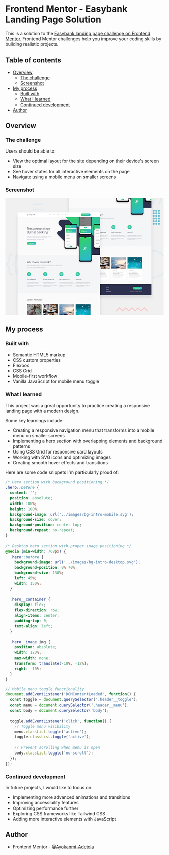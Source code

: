 # Frontend Mentor - Easybank Landing Page Solution

This is a solution to the [Easybank landing page challenge on Frontend Mentor](https://www.frontendmentor.io/challenges/easybank-landing-page-WaUhkoDN). Frontend Mentor challenges help you improve your coding skills by building realistic projects.


## Table of contents

- [Overview](#overview)
  - [The challenge](#the-challenge)
  - [Screenshot](#screenshot)
- [My process](#my-process)
  - [Built with](#built-with)
  - [What I learned](#what-i-learned)
  - [Continued development](#continued-development)
- [Author](#author)

## Overview

### The challenge

Users should be able to:

- View the optimal layout for the site depending on their device's screen size
- See hover states for all interactive elements on the page
- Navigate using a mobile menu on smaller screens

### Screenshot

![Easybank Landing Page Screenshot](./design/desktop-preview.jpg)


## My process

### Built with

- Semantic HTML5 markup
- CSS custom properties
- Flexbox
- CSS Grid
- Mobile-first workflow
- Vanilla JavaScript for mobile menu toggle

### What I learned

This project was a great opportunity to practice creating a responsive landing page with a modern design. 

Some key learnings include:

- Creating a responsive navigation menu that transforms into a mobile menu on smaller screens
- Implementing a hero section with overlapping elements and background patterns
- Using CSS Grid for responsive card layouts
- Working with SVG icons and optimizing images
- Creating smooth hover effects and transitions

Here are some code snippets I'm particularly proud of:

```css
/* Hero section with background positioning */
.hero::before {
  content: '';
  position: absolute;
  width: 100%;
  height: 100%;
  background-image: url('../images/bg-intro-mobile.svg');
  background-size: cover;
  background-position: center top;
  background-repeat: no-repeat;
}

/* Desktop hero section with proper image positioning */
@media (min-width: 768px) {
  .hero::before {
    background-image: url('../images/bg-intro-desktop.svg');
    background-position: 0% 70%;
    background-size: 130%;
    left: 45%;
    width: 150%;
  }

  .hero__container {
    display: flex;
    flex-direction: row;
    align-items: center;
    padding-top: 0;
    text-align: left;
  }

  .hero__image img {
    position: absolute;
    width: 120%;
    max-width: none;
    transform: translate(-10%, -12%);
    right: -10%;
  }
}
```

```javascript
// Mobile menu toggle functionality
document.addEventListener('DOMContentLoaded', function() {
  const toggle = document.querySelector('.header__toggle');
  const menu = document.querySelector('.header__menu');
  const body = document.querySelector('body');

  toggle.addEventListener('click', function() {
    // Toggle menu visibility
    menu.classList.toggle('active');
    toggle.classList.toggle('active');

    // Prevent scrolling when menu is open
    body.classList.toggle('no-scroll');
  });
});
```

### Continued development

In future projects, I would like to focus on:

- Implementing more advanced animations and transitions
- Improving accessibility features
- Optimizing performance further
- Exploring CSS frameworks like Tailwind CSS
- Adding more interactive elements with JavaScript

## Author

- Frontend Mentor - [@Ayokanmi-Adejola](https://www.frontendmentor.io/profile/Ayokanmi-Adejola)
